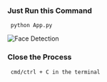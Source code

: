 ### Just Run this Command 
     python App.py
![Face Detection](https://pbs.twimg.com/media/ExGa26nVcAIef79?format=png&name=900x900)

### Close the Process 
     cmd/ctrl + C in the terminal
